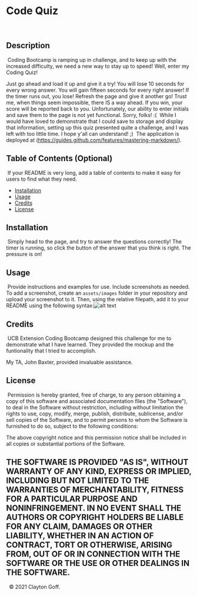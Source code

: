 # Code Quiz
​
## Description 
​
Coding Bootcamp is ramping up in challenge, and to keep up with the increased difficulty, we need a 
new way to stay up to speed! Well, enter my Coding Quiz! 

Just go ahead and load it up and give it a try! You will lose 10 seconds for every wrong answer. You will
gain fifteen seconds for every right answer! If the timer runs out, you lose! Refresh the page and give it 
another go! Trust me, when things seem impossible, there IS a way ahead. If you win, your score will be reported back
to you. Unfortunately, our ability to enter initials and save them to the page is not yet functional. Sorry, folks! :(
​
​While I would have loved to demonstrate that I could save to storage and display that information, setting up this
quiz presented quite a challenge, and I was left with too little time. I hope y'all can understand! ;) 
​
​The application is deployed at 
(https://guides.github.com/features/mastering-markdown/).
​​
## Table of Contents (Optional)
​
If your README is very long, add a table of contents to make it easy for users to find what they need.
​
* [Installation](#installation)
* [Usage](#usage)
* [Credits](#credits)
* [License](#license)
​
​
## Installation
​
Simply head to the page, and try to answer the questions correctly! The timer is running, so click the button of the
answer that you think is right. The pressure is on!
​​
## Usage 
​
Provide instructions and examples for use. Include screenshots as needed. 
​
To add a screenshot, create an `assets/images` folder in your repository and upload your screenshot to it. Then, using the relative filepath, add it to your README using the following syntax:
​
![alt text](assets/images/screenshot.jpg)
​
## Credits
​
UCB Extension Coding Bootcamp designed this challenge for me to demonstrate what I have learned. They provided the 
mockup and the funtionality that I tried to accomplish. 

My TA, John Baxter, provided invaluable assistance.
​
​
## License
​
Permission is hereby granted, free of charge, to any person obtaining a copy
of this software and associated documentation files (the "Software"), to deal
in the Software without restriction, including without limitation the rights
to use, copy, modify, merge, publish, distribute, sublicense, and/or sell
copies of the Software, and to permit persons to whom the Software is
furnished to do so, subject to the following conditions:

The above copyright notice and this permission notice shall be included in all
copies or substantial portions of the Software.

THE SOFTWARE IS PROVIDED "AS IS", WITHOUT WARRANTY OF ANY KIND, EXPRESS OR
IMPLIED, INCLUDING BUT NOT LIMITED TO THE WARRANTIES OF MERCHANTABILITY,
FITNESS FOR A PARTICULAR PURPOSE AND NONINFRINGEMENT. IN NO EVENT SHALL THE
AUTHORS OR COPYRIGHT HOLDERS BE LIABLE FOR ANY CLAIM, DAMAGES OR OTHER
LIABILITY, WHETHER IN AN ACTION OF CONTRACT, TORT OR OTHERWISE, ARISING FROM,
OUT OF OR IN CONNECTION WITH THE SOFTWARE OR THE USE OR OTHER DEALINGS IN THE
SOFTWARE.
​
​
---
​
​
© 2021 Clayton Goff.